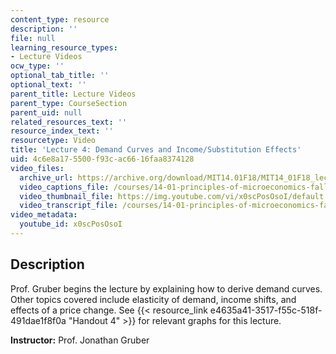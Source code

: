 ```yaml
---
content_type: resource
description: ''
file: null
learning_resource_types:
- Lecture Videos
ocw_type: ''
optional_tab_title: ''
optional_text: ''
parent_title: Lecture Videos
parent_type: CourseSection
parent_uid: null
related_resources_text: ''
resource_index_text: ''
resourcetype: Video
title: 'Lecture 4: Demand Curves and Income/Substitution Effects'
uid: 4c6e8a17-5500-f93c-ac66-16faa8374128
video_files:
  archive_url: https://archive.org/download/MIT14.01F18/MIT14_01F18_lec04_300k.mp4
  video_captions_file: /courses/14-01-principles-of-microeconomics-fall-2018/785fc4ea2b695521971cfdf9dffbe210_x0scPosOsoI.vtt
  video_thumbnail_file: https://img.youtube.com/vi/x0scPosOsoI/default.jpg
  video_transcript_file: /courses/14-01-principles-of-microeconomics-fall-2018/5e7917fe8455c382b0932de05f5ec68e_x0scPosOsoI.pdf
video_metadata:
  youtube_id: x0scPosOsoI
---
```


Description
-----------

Prof. Gruber begins the lecture by explaining how to derive demand curves. Other topics covered include elasticity of demand, income shifts, and effects of a price change. See {{< resource_link e4635a41-3517-f55c-518f-491dae1f8f0a "Handout 4" >}} for relevant graphs for this lecture. 

**Instructor:** Prof. Jonathan Gruber